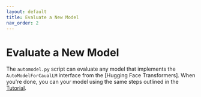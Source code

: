 ```yaml
---
layout: default
title: Evaluate a New Model
nav_order: 2
---
```


# Evaluate a New Model

The `automodel.py` script can evaluate any model that implements the
`AutoModelForCaualLM` interface from the [Hugging Face Transformers].
When you're done, you can your model using the same steps outlined
in the [Tutorial].

[Tutorial]: ./tutorial.html